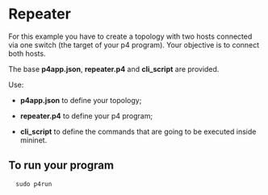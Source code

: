 # Repeater

For this example you have to create a topology with two hosts connected via one switch (the target of your p4 program). Your objective is to connect both hosts.

The base **p4app.json**, **repeater.p4** and **cli_script** are provided.  

Use:

* **p4app.json** to define your topology;

* **repeater.p4** to define your p4 program;

* **cli_script** to define the commands that are going to be executed inside mininet.

## To run your program

```c
  sudo p4run
```

